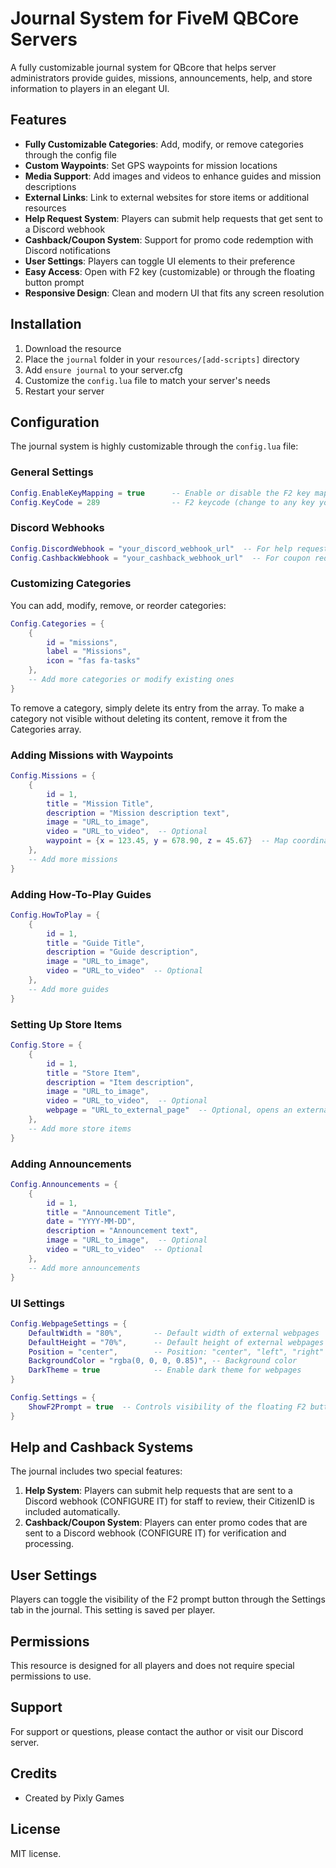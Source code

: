 # Journal System for FiveM QBCore Servers

A fully customizable journal system for QBcore that helps server administrators provide guides, missions, announcements, help, and store information to players in an elegant UI.

## Features

- **Fully Customizable Categories**: Add, modify, or remove categories through the config file
- **Custom Waypoints**: Set GPS waypoints for mission locations
- **Media Support**: Add images and videos to enhance guides and mission descriptions
- **External Links**: Link to external websites for store items or additional resources
- **Help Request System**: Players can submit help requests that get sent to a Discord webhook
- **Cashback/Coupon System**: Support for promo code redemption with Discord notifications
- **User Settings**: Players can toggle UI elements to their preference
- **Easy Access**: Open with F2 key (customizable) or through the floating button prompt
- **Responsive Design**: Clean and modern UI that fits any screen resolution

## Installation

1. Download the resource
2. Place the `journal` folder in your `resources/[add-scripts]` directory
3. Add `ensure journal` to your server.cfg
4. Customize the `config.lua` file to match your server's needs
5. Restart your server

## Configuration

The journal system is highly customizable through the `config.lua` file:

### General Settings

```lua
Config.EnableKeyMapping = true      -- Enable or disable the F2 key mapping
Config.KeyCode = 289                -- F2 keycode (change to any key you prefer)
```

### Discord Webhooks

```lua
Config.DiscordWebhook = "your_discord_webhook_url"  -- For help requests
Config.CashbackWebhook = "your_cashback_webhook_url"  -- For coupon redemptions
```

### Customizing Categories

You can add, modify, remove, or reorder categories:

```lua
Config.Categories = {
    {
        id = "missions",
        label = "Missions",
        icon = "fas fa-tasks"
    },
    -- Add more categories or modify existing ones
}
```

To remove a category, simply delete its entry from the array.
To make a category not visible without deleting its content, remove it from the Categories array.

### Adding Missions with Waypoints

```lua
Config.Missions = {
    {
        id = 1,
        title = "Mission Title",
        description = "Mission description text",
        image = "URL_to_image",
        video = "URL_to_video",  -- Optional
        waypoint = {x = 123.45, y = 678.90, z = 45.67}  -- Map coordinates for the waypoint
    },
    -- Add more missions
}
```

### Adding How-To-Play Guides

```lua
Config.HowToPlay = {
    {
        id = 1,
        title = "Guide Title",
        description = "Guide description",
        image = "URL_to_image",
        video = "URL_to_video"  -- Optional
    },
    -- Add more guides
}
```

### Setting Up Store Items

```lua
Config.Store = {
    {
        id = 1,
        title = "Store Item",
        description = "Item description",
        image = "URL_to_image",
        video = "URL_to_video",  -- Optional
        webpage = "URL_to_external_page"  -- Optional, opens an external webpage
    },
    -- Add more store items
}
```

### Adding Announcements

```lua
Config.Announcements = {
    {
        id = 1,
        title = "Announcement Title",
        date = "YYYY-MM-DD",
        description = "Announcement text",
        image = "URL_to_image",  -- Optional
        video = "URL_to_video"  -- Optional
    },
    -- Add more announcements
}
```

### UI Settings

```lua
Config.WebpageSettings = {
    DefaultWidth = "80%",       -- Default width of external webpages
    DefaultHeight = "70%",      -- Default height of external webpages
    Position = "center",        -- Position: "center", "left", "right"
    BackgroundColor = "rgba(0, 0, 0, 0.85)", -- Background color
    DarkTheme = true            -- Enable dark theme for webpages
}

Config.Settings = {
    ShowF2Prompt = true  -- Controls visibility of the floating F2 button
}
```

## Help and Cashback Systems

The journal includes two special features:

1. **Help System**: Players can submit help requests that are sent to a Discord webhook (CONFIGURE IT) for staff to review, their CitizenID is included automatically.
2. **Cashback/Coupon System**: Players can enter promo codes that are sent to a Discord webhook (CONFIGURE IT) for verification and processing.

## User Settings

Players can toggle the visibility of the F2 prompt button through the Settings tab in the journal. This setting is saved per player.

## Permissions

This resource is designed for all players and does not require special permissions to use.

## Support

For support or questions, please contact the author or visit our Discord server.

## Credits

- Created by Pixly Games

## License

MIT license.